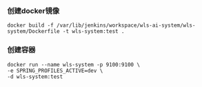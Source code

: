 ### 创建docker镜像

```shell
docker build -f /var/lib/jenkins/workspace/wls-ai-system/wls-system/Dockerfile -t wls-system:test .

```

### 创建容器

```shell
docker run --name wls-system -p 9100:9100 \
-e SPRING_PROFILES_ACTIVE=dev \
-d wls-system:test

```

